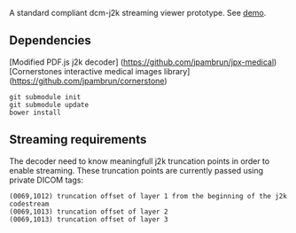 A standard compliant dcm-j2k streaming viewer prototype. See [demo](http://jpambrun.github.io).

## Dependencies
[Modified PDF.js j2k decoder] (https://github.com/jpambrun/jpx-medical)
[Cornerstones interactive medical images library] (https://github.com/jpambrun/cornerstone)

```
git submodule init
git submodule update
bower install
```

## Streaming requirements
The decoder need to know meaningfull j2k truncation points in order to enable streaming.
These truncation points are currently passed using private DICOM tags:
```
(0069,1012) truncation offset of layer 1 from the beginning of the j2k codestream
(0069,1013) truncation offset of layer 2
(0069,1013) truncation offset of layer 3
```

